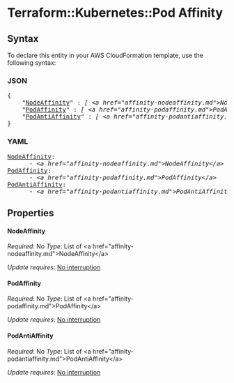 # Terraform::Kubernetes::Pod Affinity

## Syntax

To declare this entity in your AWS CloudFormation template, use the following syntax:

### JSON

<pre>
{
    "<a href="#nodeaffinity" title="NodeAffinity">NodeAffinity</a>" : <i>[ &lt;a href=&#34;affinity-nodeaffinity.md&#34;&gt;NodeAffinity&lt;/a&gt;, ... ]</i>,
    "<a href="#podaffinity" title="PodAffinity">PodAffinity</a>" : <i>[ &lt;a href=&#34;affinity-podaffinity.md&#34;&gt;PodAffinity&lt;/a&gt;, ... ]</i>,
    "<a href="#podantiaffinity" title="PodAntiAffinity">PodAntiAffinity</a>" : <i>[ &lt;a href=&#34;affinity-podantiaffinity.md&#34;&gt;PodAntiAffinity&lt;/a&gt;, ... ]</i>
}
</pre>

### YAML

<pre>
<a href="#nodeaffinity" title="NodeAffinity">NodeAffinity</a>: <i>
      - &lt;a href=&#34;affinity-nodeaffinity.md&#34;&gt;NodeAffinity&lt;/a&gt;</i>
<a href="#podaffinity" title="PodAffinity">PodAffinity</a>: <i>
      - &lt;a href=&#34;affinity-podaffinity.md&#34;&gt;PodAffinity&lt;/a&gt;</i>
<a href="#podantiaffinity" title="PodAntiAffinity">PodAntiAffinity</a>: <i>
      - &lt;a href=&#34;affinity-podantiaffinity.md&#34;&gt;PodAntiAffinity&lt;/a&gt;</i>
</pre>

## Properties

#### NodeAffinity

_Required_: No
_Type_: List of &lt;a href=&#34;affinity-nodeaffinity.md&#34;&gt;NodeAffinity&lt;/a&gt;

_Update requires_: [No interruption](https://docs.aws.amazon.com/AWSCloudFormation/latest/UserGuide/using-cfn-updating-stacks-update-behaviors.html#update-no-interrupt)

#### PodAffinity

_Required_: No
_Type_: List of &lt;a href=&#34;affinity-podaffinity.md&#34;&gt;PodAffinity&lt;/a&gt;

_Update requires_: [No interruption](https://docs.aws.amazon.com/AWSCloudFormation/latest/UserGuide/using-cfn-updating-stacks-update-behaviors.html#update-no-interrupt)

#### PodAntiAffinity

_Required_: No
_Type_: List of &lt;a href=&#34;affinity-podantiaffinity.md&#34;&gt;PodAntiAffinity&lt;/a&gt;

_Update requires_: [No interruption](https://docs.aws.amazon.com/AWSCloudFormation/latest/UserGuide/using-cfn-updating-stacks-update-behaviors.html#update-no-interrupt)

